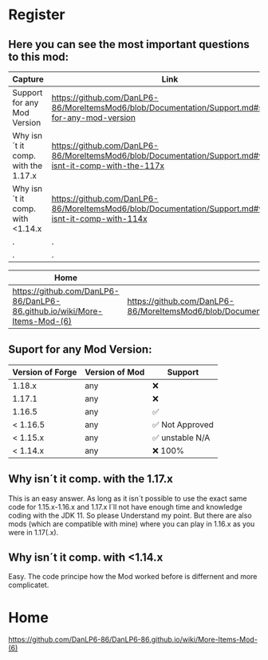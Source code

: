 # Register

## Here you can see the most important questions to this mod:

| Capture                             | Link                                                                                                    |
| ----------------------------------- | ------------------------------------------------------------------------------------------------------- |
| Support for any Mod Version         | https://github.com/DanLP6-86/MoreItemsMod6/blob/Documentation/Support.md#suport-for-any-mod-version     |
| Why isn´t it comp. with the 1.17.x  | https://github.com/DanLP6-86/MoreItemsMod6/blob/Documentation/Support.md#why-isnt-it-comp-with-the-117x |
| Why isn´t it comp. with <1.14.x     | https://github.com/DanLP6-86/MoreItemsMod6/blob/Documentation/Support.md#why-isnt-it-comp-with-114x     |
| . | . |
| . | . |

| Home                                                                     |                                                                               |
| ------------------------------------------------------------------------ | ----------------------------------------------------------------------------- |
| https://github.com/DanLP6-86/DanLP6-86.github.io/wiki/More-Items-Mod-(6) | https://github.com/DanLP6-86/MoreItemsMod6/blob/Documentation/Support.md#home |



## Suport for any Mod Version:

| Version of Forge | Version of Mod   | Support         |
| ---------------- | ---------------- | --------------- |
| 1.18.x           | any              | :x:
| 1.17.1           | any              | :x:             |
| 1.16.5           | any              | ✅              |
| < 1.16.5         | any              | ✅ Not Approved |
| < 1.15.x         | any              | ✅ unstable N/A |
| < 1.14.x         | any              | :x: 100%        |



## Why isn´t it comp. with the 1.17.x

This is an easy answer. As long as it isn´t possible to use the exact same code for 1.15.x-1.16.x and 1.17.x I´ll not have enough time and knowledge coding with the JDK 11. So please Understand my point. But there are also mods (which are compatible with mine) where you can play in 1.16.x as you were in 1.17(.x).


## Why isn´t it comp. with <1.14.x 
Easy. The code principe how the Mod worked before is differnent and more complicatet.



# Home
https://github.com/DanLP6-86/DanLP6-86.github.io/wiki/More-Items-Mod-(6)

